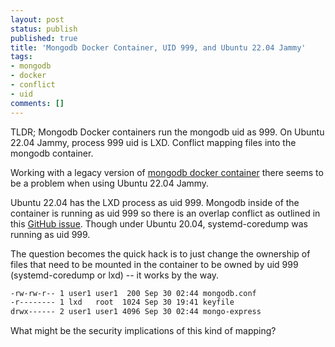 ```yaml
---
layout: post
status: publish
published: true
title: 'Mongodb Docker Container, UID 999, and Ubuntu 22.04 Jammy'
tags: 
- mongodb
- docker
- conflict
- uid
comments: []
---
```


TLDR; Mongodb Docker containers run the mongodb uid as 999. On Ubuntu 22.04 Jammy, process 999 uid is LXD. Conflict mapping files into the mongodb container.

Working with a legacy version of [mongodb docker container](https://hub.docker.com/_/mongo/ "webpage for Mongo db container") there seems to be a problem when using Ubuntu 22.04 Jammy.

Ubuntu 22.04 has the LXD process as uid 999. Mongodb inside of the container is running as uid 999 so there is an overlap conflict as outlined in this [GitHub issue](https://github.com/docker-library/mongo/issues/181 "webpage for git hub issue"). Though under Ubuntu 20.04, systemd-coredump was running as uid 999.

The question becomes the quick hack is to just change the ownership of files that need to be mounted in the container to be owned by uid 999 (systemd-coredump or lxd) -- it works by the way.

```bash
-rw-rw-r-- 1 user1 user1  200 Sep 30 02:44 mongodb.conf
-r-------- 1 lxd   root  1024 Sep 30 19:41 keyfile
drwx------ 2 user1 user1 4096 Sep 30 02:44 mongo-express
```

What might be the security implications of this kind of mapping?
